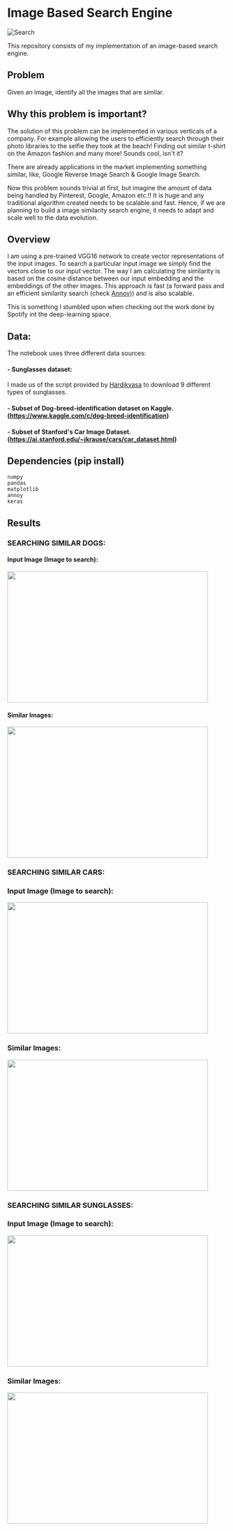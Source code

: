 # Image Based Search Engine

![Search](https://github.com/ddhaval04/Image-Based-Search-Engine/raw/master/images/search-engine.jpg)

This repository consists of my implementation of an image-based search engine.

## Problem

Given an image, identify all the images that are similar.

## Why this problem is important?

The solution of this problem can be implemented in various verticals of a company. For example allowing the users to efficiently search through their photo libraries to the selfie they took at the beach! Finding out similar t-shirt on the Amazon fashion and many more! Sounds cool, isn't it?

There are already applications in the market implementing something similar, like, Google Reverse Image Search & Google Image Search.

Now this problem sounds trivial at first, but imagine the amount of data being handled by Pinterest, Google, Amazon etc.!! It is huge and any traditional algorithm created needs to be scalable and fast. Hence, if we are planning to build a image similarity search engine, it needs to adapt and scale well to the data evolution.


## Overview

I am using a pre-trained VGG16 network to create vector representations of the input images. To search a particular input image we simply find the vectors close to our input vector. The way I am calculating the similarity is based on the cosine distance between our input embedding and the embeddings of the other images. This approach is fast (a forward pass and an efficient similarity search (check [Annoy](https://github.com/spotify/annoy))) and is also scalable.

This is something I stumbled upon when checking out the work done by Spotify int the deep-learning space.

## Data:

The notebook uses three different data sources:

#### - Sunglasses dataset:
I made us of the script provided by [Hardikvasa](https://github.com/hardikvasa/google-images-download) to download 9 different types of sunglasses.

#### - Subset of Dog-breed-identification dataset on Kaggle. (https://www.kaggle.com/c/dog-breed-identification)

#### - Subset of Stanford's Car Image Dataset. (https://ai.stanford.edu/~jkrause/cars/car_dataset.html)

## Dependencies (pip install)

```
numpy
pandas
matplotlib
annoy
keras
```
## Results

### SEARCHING SIMILAR DOGS:

#### Input Image (Image to search):

<p align="left">
  <img width="460" height="300" src="https://github.com/ddhaval04/Image-Based-Search-Engine/raw/master/images/dog-input.png">
</p>

#### Similar Images:

<p align="left">
  <img width="460" height="300" src="https://github.com/ddhaval04/Image-Based-Search-Engine/raw/master/images/dog-results.png">
</p>

### SEARCHING SIMILAR CARS:

### Input Image (Image to search):

<p align="left">
  <img width="460" height="300" src="https://github.com/ddhaval04/Image-Based-Search-Engine/raw/master/images/car-input.png">
</p>

### Similar Images:

<p align="left">
  <img width="460" height="300" src="https://github.com/ddhaval04/Image-Based-Search-Engine/raw/master/images/car-results.png">
</p>

### SEARCHING SIMILAR SUNGLASSES:

### Input Image (Image to search):

<p align="left">
  <img width="460" height="300" src="https://github.com/ddhaval04/Image-Based-Search-Engine/raw/master/images/sunglasses-input.png">
</p>

### Similar Images:

<p align="left">
  <img width="460" height="300" src="https://github.com/ddhaval04/Image-Based-Search-Engine/raw/master/images/sunglasses-results.png">
</p>